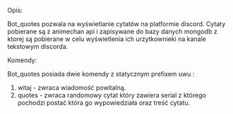 Opis:

Bot_quotes pozwala na wyświetlanie cytatów na platformie discord. Cytaty pobierane są z animechan api i zapisywane do bazy danych mongodb z ktorej są pobierane w celu wyświetlenia ich urzytkownieki na kanale tekstowym discorda.

Komendy:

Bot_quotes posiada dwie komendy z statycznym prefixem uwu :

1. witaj - zwraca wiadomość powitalną.
2. quotes - zwraca randomowy cytat który zawiera serial z którego pochodzi postać która go wypowiedziała oraz treść cytatu.

